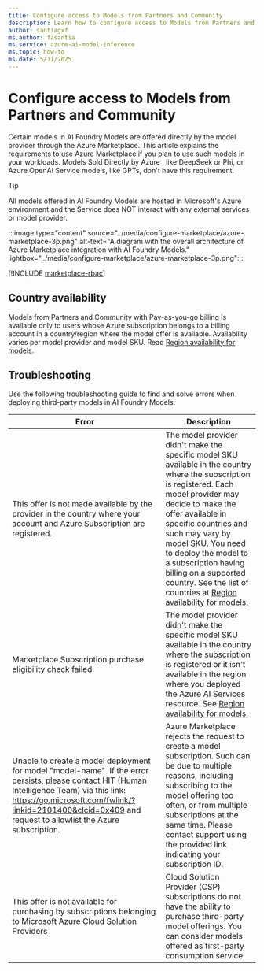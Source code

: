 ```yaml
---
title: Configure access to Models from Partners and Community
description: Learn how to configure access to Models from Partners and Community.
author: santiagxf
ms.author: fasantia 
ms.service: azure-ai-model-inference
ms.topic: how-to
ms.date: 5/11/2025
---
```


# Configure access to Models from Partners and Community

Certain models in AI Foundry Models are offered directly by the model provider through the Azure Marketplace. This article explains the requirements to use Azure Marketplace if you plan to use such models in your workloads. Models Sold Directly by Azure , like DeepSeek or Phi, or Azure OpenAI Service models, like GPTs, don't have this requirement. 

> [!TIP]
> All models offered in AI Foundry Models are hosted in Microsoft's Azure environment and the Service does NOT interact with any external services or model provider.

:::image type="content" source="../media/configure-marketplace/azure-marketplace-3p.png" alt-text="A diagram with the overall architecture of Azure Marketplace integration with AI Foundry Models." lightbox="../media/configure-marketplace/azure-marketplace-3p.png":::

[!INCLUDE [marketplace-rbac](../includes/configure-marketplace/rbac.md)]

## Country availability

Models from Partners and Community with Pay-as-you-go billing is available only to users whose Azure subscription belongs to a billing account in a country/region where the model offer is available. Availability varies per model provider and model SKU. Read [Region availability for models](../../how-to/deploy-models-serverless-availability.md).

## Troubleshooting

Use the following troubleshooting guide to find and solve errors when deploying third-party models in AI Foundry Models:

| Error | Description |
|-------|-------------|
| This offer is not made available by the provider in the country where your account and Azure Subscription are registered. | The model provider didn't make the specific model SKU available in the country where the subscription is registered. Each model provider may decide to make the offer available in specific countries and such may vary by model SKU. You need to deploy the model to a subscription having billing on a supported country. See the list of countries at [Region availability for models](../../how-to/deploy-models-serverless-availability.md).  |
| Marketplace Subscription purchase eligibility check failed. | The model provider didn't make the specific model SKU available in the country where the subscription is registered or it isn't available in the region where you deployed the Azure AI Services resource. See [Region availability for models](../../how-to/deploy-models-serverless-availability.md). |
| Unable to create a model deployment for model "model-name". If the error persists, please contact HIT (Human Intelligence Team) via this link: https://go.microsoft.com/fwlink/?linkid=2101400&clcid=0x409 and request to allowlist the Azure subscription. | Azure Marketplace rejects the request to create a model subscription. Such can be due to multiple reasons, including subscribing to the model offering too often, or from multiple subscriptions at the same time. Please contact support using the provided link indicating your subscription ID. |
| This offer is not available for purchasing by subscriptions belonging to Microsoft Azure Cloud Solution Providers | Cloud Solution Provider (CSP) subscriptions do not have the ability to purchase third-party model offerings. You can consider models offered as first-party consumption service. |